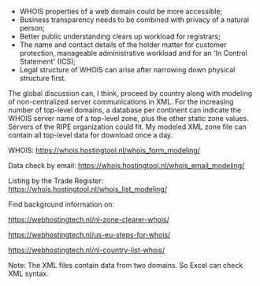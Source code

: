 - WHOIS properties of a web domain could be more accessible;
- Business transparency needs to be combined with privacy of a natural person;
- Better public understanding clears up workload for registrars;
- The name and contact details of the holder matter for customer protection, manageable administrative workload and for an 'In Control Statement' (ICS);
- Legal structure of WHOIS can arise after narrowing down physical structure first.

The global discussion can, I think, proceed by country along with modeling of non-centralized server communications in XML. For the increasing number of top-level domains, a database per continent can indicate the WHOIS server name of a top-level zone, plus the other static zone values. Servers of the RIPE organization could fit. My modeled XML zone file can contain all top-level data for download once a day.

WHOIS: https://whois.hostingtool.nl/whois_form_modeling/

Data check by email: https://whois.hostingtool.nl/whois_email_modeling/

Listing by the Trade Register: https://whois.hostingtool.nl/whois_list_modeling/

Find background information on:

https://webhostingtech.nl/nl-zone-clearer-whois/

https://webhostingtech.nl/us-eu-steps-for-whois/

https://webhostingtech.nl/nl-country-list-whois/

Note: The XML files contain data from two domains. So Excel can check XML syntax.

